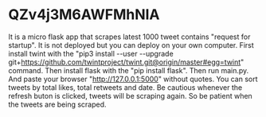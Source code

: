 # QZv4j3M6AWFMhNIA

It is a micro flask app that scrapes latest 1000 tweet contains "request for startup". It is not deployed but you can deploy on your own computer. First install twint with the "pip3 install --user --upgrade git+https://github.com/twintproject/twint.git@origin/master#egg=twint" command. Then install flask with the "pip install flask". Then run main.py. And paste your browser "http://127.0.0.1:5000" without quotes. You can sort tweets by total likes, total retweets and date. Be cautious whenever the refresh buton is clicked, tweets will be scraping again. So be patient when the tweets are being scraped. 
